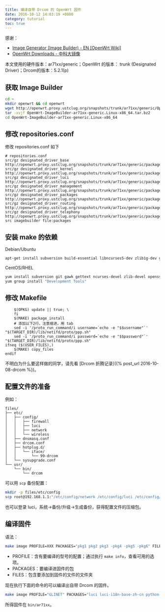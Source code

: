 ```yaml
---
title: 编译自带 Drcom 的 OpenWrt 固件
date: 2016-10-12 14:03:19 +0800
category: tutorial
toc: true
---
```


感谢：

- [Image Generator (Image Builder) - EN [OpenWrt Wiki]](https://wiki.openwrt.org/doc/howto/obtain.firmware.generate)
- [OpenWrt Downloads - 中科大镜像](http://openwrt.proxy.ustclug.org/)

本文使用的硬件版本：ar71xx/generic；OpenWrt 的版本： trunk (Designated Driver)；Drcom的版本：5.2.1(p)

## 获取 Image Builder

```bash
cd ~
mkdir openwrt && cd openwrt
wget http://openwrt.proxy.ustclug.org/snapshots/trunk/ar71xx/generic/OpenWrt-ImageBuilder-ar71xx-generic.Linux-x86_64.tar.bz2
tar -xvjf OpenWrt-ImageBuilder-ar71xx-generic.Linux-x86_64.tar.bz2
cd OpenWrt-ImageBuilder-ar71xx-generic.Linux-x86_64
```

## 修改 repositories.conf

修改 repositories.conf 如下

```
# repositories.conf
src/gz designated_driver_base http://openwrt.proxy.ustclug.org/snapshots/trunk/ar71xx/generic/packages/base
src/gz designated_driver_kernel http://openwrt.proxy.ustclug.org/snapshots/trunk/ar71xx/generic/packages/kernel
src/gz designated_driver_luci http://openwrt.proxy.ustclug.org/snapshots/trunk/ar71xx/generic/packages/luci
src/gz designated_driver_management http://openwrt.proxy.ustclug.org/snapshots/trunk/ar71xx/generic/packages/management
src/gz designated_driver_packages http://openwrt.proxy.ustclug.org/snapshots/trunk/ar71xx/generic/packages/packages
src/gz designated_driver_routing http://openwrt.proxy.ustclug.org/snapshots/trunk/ar71xx/generic/packages/routing
src/gz designated_driver_telephony http://openwrt.proxy.ustclug.org/snapshots/trunk/ar71xx/generic/packages/telephony
src imagebuilder file:packages
```

## 安装 make 的依赖

Debian/Ubuntu

```bash
apt-get install subversion build-essential libncurses5-dev zlib1g-dev gawk git ccache gettext libssl-dev xsltproc wget
```

CentOS/RHEL

```bash
yum install subversion git gawk gettext ncurses-devel zlib-devel openssl-devel libxslt wget
yum group install "Development Tools"
```

## 修改 Makefile

```
	$(OPKG) update || true; \
	fi
	$(MAKE) package_install
	# 添加以下2行，注意缩进，用 tab
	sed -i '/proto_run_command/i username=`echo -e "$$username"`' "$(TARGET_DIR)/lib/netifd/proto/ppp.sh"
	sed -i '/proto_run_command/i password=`echo -e "$$password"`' "$(TARGET_DIR)/lib/netifd/proto/ppp.sh"
ifneq ($(USER_FILES),)
	$(MAKE) copy_files
endif
```

不明白为什么要这样做的同学，请先看 [Drcom 折腾记录]({% post_url 2016-10-08-drcom %})。

## 配置文件的准备

例如：

```
files/
├── etc/
│   ├── config/
│   │   ├── firewall
│   │   ├── luci
│   │   ├── network
│   │   └── wireless
│   ├── dnsmasq.conf
│   ├── drcom.conf
│   ├── hotplug.d/
│   │   └── iface/
│   │       └── 99-drcom
│   └── sysupgrade.conf
└── usr/
    └── bin/
        └── drcom
```

可以用 `scp` 备份配置：

```bash
mkdir -p files/etc/config
scp root@192.168.1.1:"/etc/config/network /etc/config/luci /etc/config/wireless /etc/config/firewall" files/etc/config/
```

也可以登录 luci，系统->备份/升级->生成备份，获得配置文件的压缩包。

## 编译固件

语法：

```bash
make image PROFILE=XXX PACKAGES="pkg1 pkg2 pkg3 -pkg4 -pkg5 -pkg6" FILES=files/
```

- PROFILE：含有要编译的型号的配置；通过执行 `make info`，查看可用的选项。
- PACKAGES：要编译进固件的包
- FILES：包含要添加到固件的文件的文件夹

现在执行下面的命令的可以编译出自带 Drcom 的固件。

```bash
make image PROFILE="GLINET" PACKAGES="luci luci-i18n-base-zh-cn python-light python-logging python-openssl python-codecs" FILES=files/
```

所得固件在 `bin/ar71xx`。
